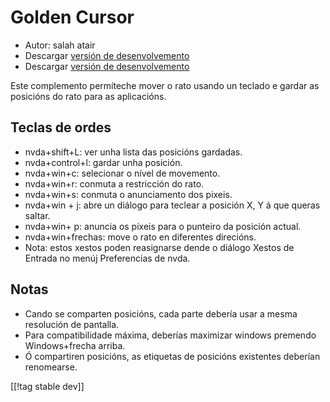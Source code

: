 # Golden Cursor #

* Autor: salah atair
* Descargar [versión de desenvolvemento][1]
* Descargar [versión de desenvolvemento][2]

Este complemento permíteche mover o rato usando un teclado e gardar as
posicións do rato para as aplicacións.

## Teclas de ordes

* nvda+shift+L: ver unha lista das posicións gardadas.
* nvda+control+l: gardar unha posición.
* nvda+win+c: selecionar o nível de  movemento.
* nvda+win+r: conmuta a restricción do rato.
* nvda+win+s: conmuta o anunciamento dos pixeis.
* nvda+win + j: abre un diálogo para teclear a posición X, Y á que queras
  saltar.
* nvda+win+ p: anuncia os píxeis para o punteiro da posición actual.
* nvda+win+frechas: move o rato en diferentes direcións.
* Nota: estos xestos poden reasignarse dende o diálogo Xestos de Entrada no
  menúj  Preferencias de nvda.

## Notas

* Cando se comparten posicións, cada parte debería usar a mesma resolución
  de pantalla.
* Para compatibilidade máxima, deberías maximizar windows premendo
  Windows+frecha arriba.
* Ó compartiren posicións, as etiquetas de posicións existentes deberían
  renomearse.

[[!tag stable dev]]

[1]: http://addons.nvda-project.org/files/get.php?file=gc

[2]: http://addons.nvda-project.org/files/get.php?file=gc-dev
